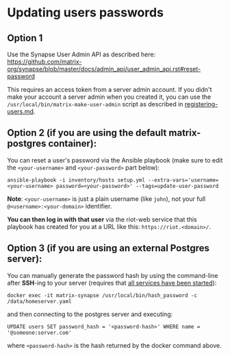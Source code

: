 # Updating users passwords

## Option 1

Use the Synapse User Admin API as described here: https://github.com/matrix-org/synapse/blob/master/docs/admin_api/user_admin_api.rst#reset-password

This requires an access token from a server admin account. If you didn't make your account a server admin when you created it, you can use the `/usr/local/bin/matrix-make-user-admin` script as described in [registering-users.md](registering-users.md).

## Option 2 (if you are using the default matrix-postgres container):

You can reset a user's password via the Ansible playbook (make sure to edit the `<your-username>` and `<your-password>` part below):

	ansible-playbook -i inventory/hosts setup.yml --extra-vars='username=<your-username> password=<your-password>' --tags=update-user-password

**Note**: `<your-username>` is just a plain username (like `john`), not your full `@<username>:<your-domain>` identifier.

**You can then log in with that user** via the riot-web service that this playbook has created for you at a URL like this: `https://riot.<domain>/`.

## Option 3 (if you are using an external Postgres server):

You can manually generate the password hash by using the command-line after **SSH**-ing to your server (requires that [all services have been started](installing.md#starting-the-services)):

	docker exec -it matrix-synapse /usr/local/bin/hash_password -c /data/homeserver.yaml

and then connecting to the postgres server and executing:

	UPDATE users SET password_hash = '<password-hash>' WHERE name = '@someone:server.com'

where `<password-hash>` is the hash returned by the docker command above.
